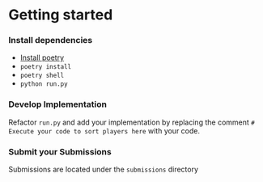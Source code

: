 # Getting started

### Install dependencies

- [Install poetry](https://python-poetry.org/docs/#installation)
- `poetry install`
- `poetry shell`
- `python run.py`

### Develop Implementation

Refactor `run.py` and add your implementation by replacing the comment `# Execute your code to sort players here` with your code.

### Submit your Submissions

Submissions are located under the `submissions` directory
